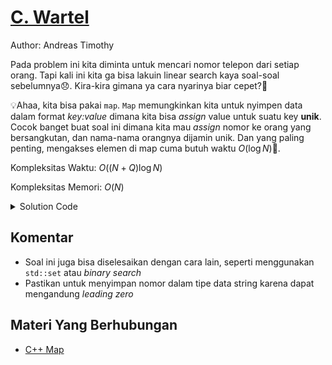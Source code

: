 # [C. Wartel](https://tlx.toki.id/courses/competitive/chapters/03/problems/C)

Author: Andreas Timothy

Pada problem ini kita diminta untuk mencari nomor telepon dari setiap orang. Tapi kali ini kita ga bisa lakuin linear search kaya soal-soal sebelumnya😞. Kira-kira gimana ya cara nyarinya biar cepet?🤔

💡Ahaa, kita bisa pakai `map`. `Map` memungkinkan kita untuk nyimpen data dalam format _key:value_ dimana kita bisa _assign_ value untuk suatu key **unik**. Cocok banget buat soal ini dimana kita mau _assign_ nomor ke orang yang bersangkutan, dan nama-nama orangnya dijamin unik. Dan yang paling penting, mengakses elemen di map cuma butuh waktu $O(\log N)$🥰.

Kompleksitas Waktu: $O((N+Q) \log N)$

Kompleksitas Memori: $O(N)$

<details>
  <summary>Solution Code</summary>

```c++
#include <bits/stdc++.h>
using namespace std;

int n, q;
string s, x;
map<string, string> nomor;

int main() {
  cin >> n >> q;
  for (int i = 1; i <= n; i++) {
    cin >> s >> x;
    nomor[s] = x;
  }
  while (q--) {
    cin >> s;
    if (nomor.count(s)) {
      cout << nomor[s];
    } else {
      cout << "NIHIL";
    }
    cout << '\n';
  }
}
```

</details>

## Komentar

- Soal ini juga bisa diselesaikan dengan cara lain, seperti menggunakan `std::set` atau _binary search_
- Pastikan untuk menyimpan nomor dalam tipe data string karena dapat mengandung _leading zero_

## Materi Yang Berhubungan

- [C++ Map](https://www.geeksforgeeks.org/map-associative-containers-the-c-standard-template-library-stl/)

